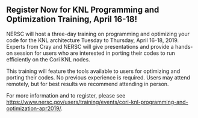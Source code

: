 ## Register Now for KNL Programming and Optimization Training, April 16-18!

NERSC will host a three-day training on programming and optimizing your code for
the KNL architecture Tuesday to Thursday, April 16-18, 2019. Experts from Cray 
and NERSC will give presentations and provide a hands-on session for users who 
are interested in porting their codes to run efficiently on the Cori KNL nodes.

This training will feature the tools available to users for optimizing and
porting their codes. No previous experience is required. Users may attend
remotely, but for best results we recommend attending in person.

For more information and to register, please see
<https://www.nersc.gov/users/training/events/cori-knl-programming-and-optimization-apr2019/>.
